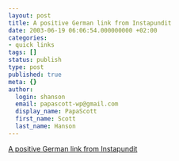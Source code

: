```yaml
---
layout: post
title: A positive German link from Instapundit
date: 2003-06-19 06:06:54.000000000 +02:00
categories:
- quick links
tags: []
status: publish
type: post
published: true
meta: {}
author:
  login: shanson
  email: papascott-wp@gmail.com
  display_name: PapaScott
  first_name: Scott
  last_name: Hanson
---
```

<p><a title="Stop the presses! He isn't even being sarcastic!" href="http://www.instapundit.com/archives/010153.php">A positive German link from Instapundit</a></p>
